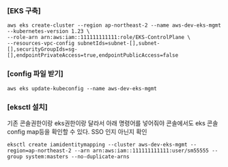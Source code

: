 ### [EKS 구축]

```
aws eks create-cluster --region ap-northeast-2 --name aws-dev-eks-mgmt --kubernetes-version 1.23 \
--role-arn arn:aws:iam::111111111111:role/EKS-ControlPlane \
--resources-vpc-config subnetIds=subnet-[],subnet-[],securityGroupIds=sg-[],endpointPrivateAccess=true,endpointPublicAccess=false
```

### [config 파일 받기]

```
aws eks update-kubeconfig --name aws-dev-eks-mgmt
```

### [eksctl 설치]

기존 콘솔권한이랑 eks권한이랑 달라서 아래 명령어를 넣어줘야 콘솔에서도 eks 콘솔 config map등을 확인할 수 있다. SSO 인지 아닌지 확인

```
eksctl create iamidentitymapping --cluster aws-dev-eks-mgmt --region=ap-northeast-2 --arn arn:aws:iam::111111111111:user/sm55555 --group system:masters --no-duplicate-arns
```
